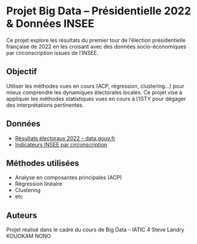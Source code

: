 # Projet Big Data – Présidentielle 2022 & Données INSEE

Ce projet explore les résultats du premier tour de l’élection présidentielle française de 2022 en les croisant avec des données socio-économiques par circonscription issues de l’INSEE.

## Objectif
Utiliser les méthodes vues en cours (ACP, régression, clustering...) pour mieux comprendre les dynamiques électorales locales.
Ce projet vise à appliquer les méthodes statistiques vues en cours à l'ISTY pour dégager des interprétations pertinentes.

## Données
- [Résultats électoraux 2022 – data.gouv.fr](https://www.data.gouv.fr/fr/datasets/election-presidentielle-des-10-et-24-avril-2022-resultats-definitifs-du-1er-tour/)
- [Indicateurs INSEE par circonscription](https://www.insee.fr/fr/statistiques/6436476?sommaire=6436478)

## Méthodes utilisées
- Analyse en composantes principales (ACP)
- Régression linéaire
- Clustering
- etc

## Auteurs
Projet réalisé dans le cadre du cours de Big Data – IATIC 4 
Steve Landry KOUOKAM NONO

